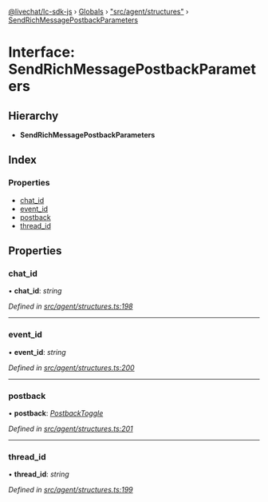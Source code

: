 [@livechat/lc-sdk-js](../README.md) › [Globals](../globals.md) › ["src/agent/structures"](../modules/_src_agent_structures_.md) › [SendRichMessagePostbackParameters](_src_agent_structures_.sendrichmessagepostbackparameters.md)

# Interface: SendRichMessagePostbackParameters

## Hierarchy

* **SendRichMessagePostbackParameters**

## Index

### Properties

* [chat_id](_src_agent_structures_.sendrichmessagepostbackparameters.md#chat_id)
* [event_id](_src_agent_structures_.sendrichmessagepostbackparameters.md#event_id)
* [postback](_src_agent_structures_.sendrichmessagepostbackparameters.md#postback)
* [thread_id](_src_agent_structures_.sendrichmessagepostbackparameters.md#thread_id)

## Properties

###  chat_id

• **chat_id**: *string*

*Defined in [src/agent/structures.ts:198](https://github.com/livechat/lc-sdk-js/blob/61db942/src/agent/structures.ts#L198)*

___

###  event_id

• **event_id**: *string*

*Defined in [src/agent/structures.ts:200](https://github.com/livechat/lc-sdk-js/blob/61db942/src/agent/structures.ts#L200)*

___

###  postback

• **postback**: *[PostbackToggle](_src_agent_structures_.postbacktoggle.md)*

*Defined in [src/agent/structures.ts:201](https://github.com/livechat/lc-sdk-js/blob/61db942/src/agent/structures.ts#L201)*

___

###  thread_id

• **thread_id**: *string*

*Defined in [src/agent/structures.ts:199](https://github.com/livechat/lc-sdk-js/blob/61db942/src/agent/structures.ts#L199)*

